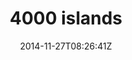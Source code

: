 ---
title: "4000 islands"
date: 2014-11-27T08:26:41Z
draft: false
description: ""
hasGallery: true
type: post
region: "Asia (Southeast)"
country: "Laos"
thumbnail: "4000islands-1.jpg"
---
